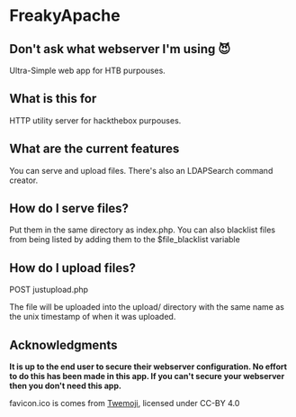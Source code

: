# FreakyApache
## Don't ask what webserver I'm using 😈

Ultra-Simple web app for HTB purpouses.

## What is this for
HTTP utility server for hackthebox purpouses.

## What are the current features
You can serve and upload files. There's also an LDAPSearch command creator.

## How do I serve files?
Put them in the same directory as index.php. You can also blacklist files from being listed by adding them to the $file_blacklist variable

## How do I upload files?
POST justupload.php

The file will be uploaded into the upload/ directory with the same name as the unix timestamp of when it was uploaded.

## Acknowledgments

**It is up to the end user to secure their webserver configuration. No effort to do this has been made in this app. If you can't secure your webserver then you don't need this app.**

favicon.ico is comes from [Twemoji](https://github.com/jdecked/twemoji/), licensed under CC-BY 4.0
